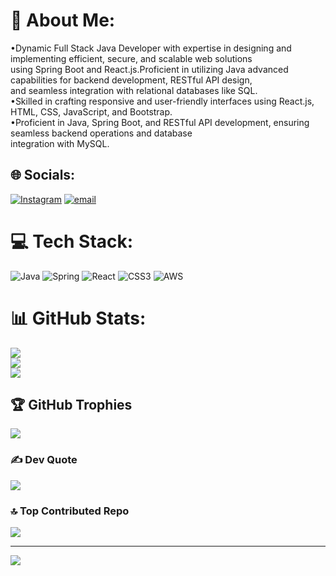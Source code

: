 # 💫 About Me:
•Dynamic Full Stack Java Developer with expertise in designing and implementing efficient, secure, and scalable web solutions <br>using Spring Boot and React.js.Proficient in utilizing Java advanced capabilities for backend development, RESTful API design, <br>and seamless integration with relational databases like SQL. <br>•Skilled in crafting responsive and user-friendly interfaces using React.js, HTML, CSS, JavaScript, and Bootstrap. <br>•Proficient in Java, Spring Boot, and RESTful API development, ensuring seamless backend operations and database <br>integration with MySQL. 


## 🌐 Socials:
[![Instagram](https://img.shields.io/badge/Instagram-%23E4405F.svg?logo=Instagram&logoColor=white)](https://instagram.com/_shobhit.gaidhane) [![email](https://img.shields.io/badge/Email-D14836?logo=gmail&logoColor=white)](mailto:shobhitgaidhane315@gmail.com) 

# 💻 Tech Stack:
![Java](https://img.shields.io/badge/java-%23ED8B00.svg?style=for-the-badge&logo=openjdk&logoColor=white) ![Spring](https://img.shields.io/badge/spring-%236DB33F.svg?style=for-the-badge&logo=spring&logoColor=white) ![React](https://img.shields.io/badge/react-%2320232a.svg?style=for-the-badge&logo=react&logoColor=%2361DAFB) ![CSS3](https://img.shields.io/badge/css3-%231572B6.svg?style=for-the-badge&logo=css3&logoColor=white) ![AWS](https://img.shields.io/badge/AWS-%23FF9900.svg?style=for-the-badge&logo=amazon-aws&logoColor=white)
# 📊 GitHub Stats:
![](https://github-readme-stats.vercel.app/api?username=shobhit0663&theme=transparent&hide_border=false&include_all_commits=true&count_private=true)<br/>
![](https://github-readme-streak-stats.herokuapp.com/?user=shobhit0663&theme=transparent&hide_border=false)<br/>
![](https://github-readme-stats.vercel.app/api/top-langs/?username=shobhit0663&theme=transparent&hide_border=false&include_all_commits=true&count_private=true&layout=compact)

## 🏆 GitHub Trophies
![](https://github-profile-trophy.vercel.app/?username=shobhit0663&theme=radical&no-frame=false&no-bg=true&margin-w=4)

### ✍️ Dev Quote
![](https://quotes-github-readme.vercel.app/api?type=horizontal&theme=radical)

### 🔝 Top Contributed Repo
![](https://github-contributor-stats.vercel.app/api?username=shobhit0663&limit=5&theme=dark&combine_all_yearly_contributions=true)

---
[![](https://visitcount.itsvg.in/api?id=shobhit0663&icon=0&color=0)](https://visitcount.itsvg.in)

<!-- Proudly created with GPRM ( https://gprm.itsvg.in ) -->
